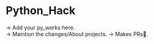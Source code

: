 # Python_Hack

-> Add your py_works here. <br />
-> Maintion the changes/About projects.
-> Makes PRs🎉.
